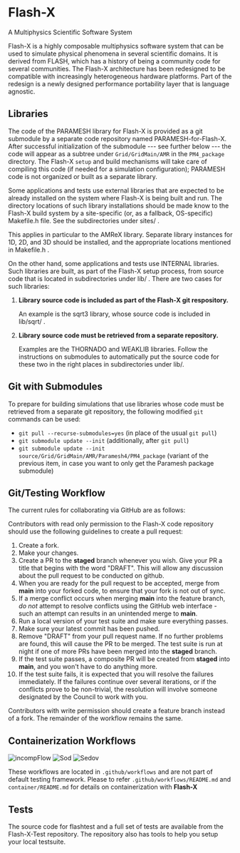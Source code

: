 # Flash-X

A Multiphysics Scientific Software System

Flash-X is a highly composable multiphysics software system that can
be used to simulate physical phenomena in several scientific
domains. It is derived from FLASH, which has a history of being a
community code for several communities. The Flash-X architecture has
been redesigned to be compatible with increasingly heterogeneous
hardware platforms. Part of the redesign is a newly designed
performance portability layer that is language agnostic.

## Libraries

The code of the PARAMESH library for Flash-X is provided as a git submodule by a separate code
repository named PARAMESH-for-Flash-X.  After successful initialization of the submodule
--- see further below ---
the code will appear as a subtree under `Grid/GridMain/AMR` in the `PM4_package` directory.
The Flash-X `setup` and build mechanisms will take care of compiling this code (if needed
for a simulation configuration); PARAMESH code is not organized or built as a separate library.

Some applications and tests use external libraries that are expected to be already installed on the
system where Flash-X is being built and run. The directory locations of such library installations
should be made know to the Flash-X build system by a site-specific (or, as a fallback, OS-specific)
Makefile.h file. See the subdirectories under sites/ .

This applies in particular to the AMReX library. Separate library instances for 1D, 2D, and 3D
should be installed, and the appropriate locations mentioned in Makefile.h .

On the other hand, some applications and tests use INTERNAL libraries. Such libraries are built, as part of the Flash-X setup process, from source code that is located in subdirectories under lib/ . There are two cases for such libraries:

1. **Library source code is included as part of the Flash-X git respository.**

   An example is the sqrt3 library, whose source code is included in lib/sqrt/ .

2. **Library source code must be retrieved from a separate repository.**

   Examples are the THORNADO and WEAKLIB libraries.
   Follow the instructions on submodules to automatically put the source code for these two
   in the right places in subdirectories under lib/.

## Git with Submodules

To prepare for building simulations that use libraries whose code must be retrieved
from a separate git repository, the following modified `git` commands can be used:

- `git pull --recurse-submodules=yes` (in place of the usual `git pull`)
- `git submodule update --init` (additionally, after `git pull`)
- `git submodule update --init source/Grid/GridMain/AMR/Paramesh4/PM4_package`
  (variant of the previous item, in case you want to only get the Paramesh package submodule)

## Git/Testing Workflow

The current rules for collaborating via GitHub are as follows:

Contributors with
read only permission to the Flash-X code repository should use the following
guidelines to create a pull request:

1. Create a fork.
2. Make your changes.
3. Create a PR to the **staged** branch whenever you wish.
   Give your PR a title that begins with the word "DRAFT".
   This will allow any discussion about the pull
   request to be conducted on github.
4. When you are ready for the pull request to be accepted, merge from **main**
   into your forked code, to ensure that your fork is not out of sync.
4. If a merge conflict occurs when merging **main** into the feature branch,
   _do not_ attempt to resolve conflicts using the  GitHub web interface - such an attempt can results in an unintended merge to **main**.
5. Run a local version of your test suite and make sure everything
   passes.
6. Make sure your latest commit has been pushed.
7. Remove "DRAFT" from your pull request name. If no further problems
   are found, this will cause the PR
   to be merged. The test suite is run at night if one of more
   PRs have been merged into the **staged** branch.
8. If the test suite passes, a composite PR will be created from
   **staged** into **main**, and you won't have to do anything more.
9. If the test suite fails, it is expected that you will resolve the
   failures immediately. If the failures continue over several
   iterations, or if the conflicts prove to be non-trivial, the
   resolution will involve someone designated by the Council to work
   with you.

Contributors with write permission should create a feature branch
instead of a fork. The remainder of the workflow remains the same.

## Containerization Workflows

![incompFlow](https://github.com/Flash-X/Flash-X/workflows/incompFlow/badge.svg)
![Sod](https://github.com/Flash-X/Flash-X/workflows/Sod/badge.svg)
![Sedov](https://github.com/Flash-X/Flash-X/workflows/Sedov/badge.svg)

These workflows are located in `.github/workflows` and are not part of default testing framework. Please to refer `.github/workflows/README.md` and `container/README.md` for details on containerization with **Flash-X**

## Tests 
The source code for flashtest and a full set of tests are available from the
Flash-X-Test repository. The repository also has tools to help you setup your local testsuite.

